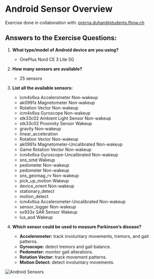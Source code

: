 # Android Sensor Overview
Exercise done in collaboration with: prerna.duhan@students.fhnw.ch

## Answers to the Exercise Questions:

1. **What type/model of Android device are you using?**

   - OnePlus Nord CE 3 Lite 5G

2. **How many sensors are available?**

   - 25 sensors

3. **List all the available sensors:**
   - icm4x6xa Accelerometer Non-wakeup
   - ak0991x Magnetometer Non-wakeup
   - Rotation Vector Non-wakeup
   - icm4x6xa Gyroscope Non-wakeup
   - stk33c02 Ambient Light Sensor Non-wakeup
   - stk33c02 Proximity Sensor Wakeup
   - gravity Non-wakeup
   - linear_acceleration
   - Rotation Vector Non-wakeup
   - ak0991x Magnetometer-Uncalibrated Non-wakeup
   - Game Rotation Vector Non-wakeup
   - icm4x6xa Gyroscope-Uncalibrated Non-wakeup
   - sns_smd Wakeup
   - pedometer Non-wakeup
   - pedometer Non-wakeup
   - sns_geomag_rv Non-wakeup
   - pick_up_motion Wakeup
   - device_orient Non-wakeup
   - stationary_detect
   - motion_detect
   - icm4x6xa Accelerometer-Uncalibrated Non-wakeup
   - sensor_logger Non-wakeup
   - sx933x SAR Sensor Wakeup
   - lux_aod Wakeup

4. **Which sensor could be used to measure Parkinson’s disease?**

   - **Accelerometer:** track involuntary movements, tremors, and gait patterns.
   - **Gyroscope:** detect tremors and gait balance.
   - **Pedometer:** monitor gait alterations.
   - **Rotation Vector:** track movement patterns.
   - **Motion Detect:** detect involuntary movements.
  
![Android Sensors](https://raw.githubusercontent.com/[username]/[repository]/[branch]/week.8%20(android%20sensor)/Android%20Sensors.jpeg)

